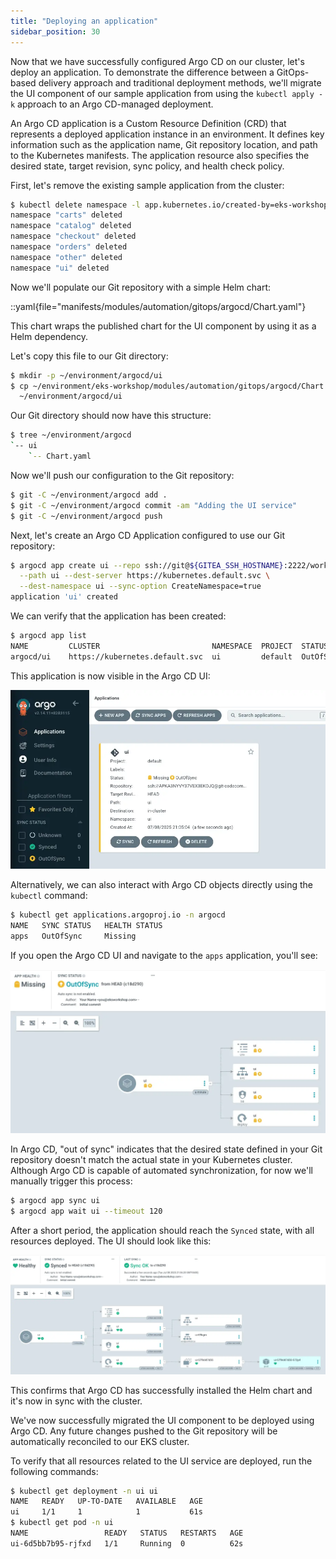 ```yaml
---
title: "Deploying an application"
sidebar_position: 30
---
```


Now that we have successfully configured Argo CD on our cluster, let's deploy an application. To demonstrate the difference between a GitOps-based delivery approach and traditional deployment methods, we'll migrate the UI component of our sample application from using the `kubectl apply -k` approach to an Argo CD-managed deployment.

An Argo CD application is a Custom Resource Definition (CRD) that represents a deployed application instance in an environment. It defines key information such as the application name, Git repository location, and path to the Kubernetes manifests. The application resource also specifies the desired state, target revision, sync policy, and health check policy.

First, let's remove the existing sample application from the cluster:

```bash
$ kubectl delete namespace -l app.kubernetes.io/created-by=eks-workshop
namespace "carts" deleted
namespace "catalog" deleted
namespace "checkout" deleted
namespace "orders" deleted
namespace "other" deleted
namespace "ui" deleted
```

Now we'll populate our Git repository with a simple Helm chart:

::yaml{file="manifests/modules/automation/gitops/argocd/Chart.yaml"}

This chart wraps the published chart for the UI component by using it as a Helm dependency.

Let's copy this file to our Git directory:

```bash
$ mkdir -p ~/environment/argocd/ui
$ cp ~/environment/eks-workshop/modules/automation/gitops/argocd/Chart.yaml \
  ~/environment/argocd/ui
```

Our Git directory should now have this structure:

```bash
$ tree ~/environment/argocd
`-- ui
    `-- Chart.yaml
```

Now we'll push our configuration to the Git repository:

```bash
$ git -C ~/environment/argocd add .
$ git -C ~/environment/argocd commit -am "Adding the UI service"
$ git -C ~/environment/argocd push
```

Next, let's create an Argo CD Application configured to use our Git repository:

```bash
$ argocd app create ui --repo ssh://git@${GITEA_SSH_HOSTNAME}:2222/workshop-user/argocd.git \
  --path ui --dest-server https://kubernetes.default.svc \
  --dest-namespace ui --sync-option CreateNamespace=true
application 'ui' created
```

We can verify that the application has been created:

```bash
$ argocd app list
NAME         CLUSTER                         NAMESPACE  PROJECT  STATUS     HEALTH   SYNCPOLICY  CONDITIONS
argocd/ui    https://kubernetes.default.svc  ui         default  OutOfSync  Missing  Manual      <none>
```

This application is now visible in the Argo CD UI:

![Application in the Argo CD UI](assets/argocd-ui-outofsync.webp)

Alternatively, we can also interact with Argo CD objects directly using the `kubectl` command:

```bash
$ kubectl get applications.argoproj.io -n argocd
NAME   SYNC STATUS   HEALTH STATUS
apps   OutOfSync     Missing
```

If you open the Argo CD UI and navigate to the `apps` application, you'll see:

![Application in the Argo CD UI](assets/argocd-ui-outofsync-apps.webp)

In Argo CD, "out of sync" indicates that the desired state defined in your Git repository doesn't match the actual state in your Kubernetes cluster. Although Argo CD is capable of automated synchronization, for now we'll manually trigger this process:

```bash
$ argocd app sync ui
$ argocd app wait ui --timeout 120
```

After a short period, the application should reach the `Synced` state, with all resources deployed. The UI should look like this:

![argocd-deploy-application](assets/argocd-deploy-application.webp)

This confirms that Argo CD has successfully installed the Helm chart and it's now in sync with the cluster.

We've now successfully migrated the UI component to be deployed using Argo CD. Any future changes pushed to the Git repository will be automatically reconciled to our EKS cluster.

To verify that all resources related to the UI service are deployed, run the following commands:

```bash hook=deploy
$ kubectl get deployment -n ui ui
NAME   READY   UP-TO-DATE   AVAILABLE   AGE
ui     1/1     1            1           61s
$ kubectl get pod -n ui
NAME                 READY   STATUS   RESTARTS   AGE
ui-6d5bb7b95-rjfxd   1/1     Running  0          62s
```
